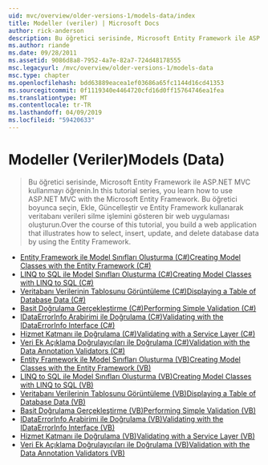 ```yaml
---
uid: mvc/overview/older-versions-1/models-data/index
title: Modeller (veriler) | Microsoft Docs
author: rick-anderson
description: Bu öğretici serisinde, Microsoft Entity Framework ile ASP.NET MVC kullanmayı öğrenin. Bu öğretici boyunca, bir web uygulaması oluşturma...
ms.author: riande
ms.date: 09/28/2011
ms.assetid: 9086d8a8-7952-4a7e-82a7-724d48178555
msc.legacyurl: /mvc/overview/older-versions-1/models-data
msc.type: chapter
ms.openlocfilehash: bdd63889eacea1ef03686a65fc1144d16cd41353
ms.sourcegitcommit: 0f1119340e4464720cfd16d0ff15764746ea1fea
ms.translationtype: MT
ms.contentlocale: tr-TR
ms.lasthandoff: 04/09/2019
ms.locfileid: "59420633"
---
```

# <a name="models-data"></a><span data-ttu-id="da42b-104">Modeller (Veriler)</span><span class="sxs-lookup"><span data-stu-id="da42b-104">Models (Data)</span></span>

> <span data-ttu-id="da42b-105">Bu öğretici serisinde, Microsoft Entity Framework ile ASP.NET MVC kullanmayı öğrenin.</span><span class="sxs-lookup"><span data-stu-id="da42b-105">In this tutorial series, you learn how to use ASP.NET MVC with the Microsoft Entity Framework.</span></span> <span data-ttu-id="da42b-106">Bu öğretici boyunca seçin, Ekle, Güncelleştir ve Entity Framework kullanarak veritabanı verileri silme işlemini gösteren bir web uygulaması oluşturun.</span><span class="sxs-lookup"><span data-stu-id="da42b-106">Over the course of this tutorial, you build a web application that illustrates how to select, insert, update, and delete database data by using the Entity Framework.</span></span>


- [<span data-ttu-id="da42b-107">Entity Framework ile Model Sınıfları Oluşturma (C#)</span><span class="sxs-lookup"><span data-stu-id="da42b-107">Creating Model Classes with the Entity Framework (C#)</span></span>](creating-model-classes-with-the-entity-framework-cs.md)
- [<span data-ttu-id="da42b-108">LINQ to SQL ile Model Sınıfları Oluşturma (C#)</span><span class="sxs-lookup"><span data-stu-id="da42b-108">Creating Model Classes with LINQ to SQL (C#)</span></span>](creating-model-classes-with-linq-to-sql-cs.md)
- [<span data-ttu-id="da42b-109">Veritabanı Verilerinin Tablosunu Görüntüleme (C#)</span><span class="sxs-lookup"><span data-stu-id="da42b-109">Displaying a Table of Database Data (C#)</span></span>](displaying-a-table-of-database-data-cs.md)
- [<span data-ttu-id="da42b-110">Basit Doğrulama Gerçekleştirme (C#)</span><span class="sxs-lookup"><span data-stu-id="da42b-110">Performing Simple Validation (C#)</span></span>](performing-simple-validation-cs.md)
- [<span data-ttu-id="da42b-111">IDataErrorInfo Arabirimi ile Doğrulama (C#)</span><span class="sxs-lookup"><span data-stu-id="da42b-111">Validating with the IDataErrorInfo Interface (C#)</span></span>](validating-with-the-idataerrorinfo-interface-cs.md)
- [<span data-ttu-id="da42b-112">Hizmet Katmanı ile Doğrulama (C#)</span><span class="sxs-lookup"><span data-stu-id="da42b-112">Validating with a Service Layer (C#)</span></span>](validating-with-a-service-layer-cs.md)
- [<span data-ttu-id="da42b-113">Veri Ek Açıklama Doğrulayıcıları ile Doğrulama (C#)</span><span class="sxs-lookup"><span data-stu-id="da42b-113">Validation with the Data Annotation Validators (C#)</span></span>](validation-with-the-data-annotation-validators-cs.md)
- [<span data-ttu-id="da42b-114">Entity Framework ile Model Sınıfları Oluşturma (VB)</span><span class="sxs-lookup"><span data-stu-id="da42b-114">Creating Model Classes with the Entity Framework (VB)</span></span>](creating-model-classes-with-the-entity-framework-vb.md)
- [<span data-ttu-id="da42b-115">LINQ to SQL ile Model Sınıfları Oluşturma (VB)</span><span class="sxs-lookup"><span data-stu-id="da42b-115">Creating Model Classes with LINQ to SQL (VB)</span></span>](creating-model-classes-with-linq-to-sql-vb.md)
- [<span data-ttu-id="da42b-116">Veritabanı Verilerinin Tablosunu Görüntüleme (VB)</span><span class="sxs-lookup"><span data-stu-id="da42b-116">Displaying a Table of Database Data (VB)</span></span>](displaying-a-table-of-database-data-vb.md)
- [<span data-ttu-id="da42b-117">Basit Doğrulama Gerçekleştirme (VB)</span><span class="sxs-lookup"><span data-stu-id="da42b-117">Performing Simple Validation (VB)</span></span>](performing-simple-validation-vb.md)
- [<span data-ttu-id="da42b-118">IDataErrorInfo Arabirimi ile Doğrulama (VB)</span><span class="sxs-lookup"><span data-stu-id="da42b-118">Validating with the IDataErrorInfo Interface (VB)</span></span>](validating-with-the-idataerrorinfo-interface-vb.md)
- [<span data-ttu-id="da42b-119">Hizmet Katmanı ile Doğrulama (VB)</span><span class="sxs-lookup"><span data-stu-id="da42b-119">Validating with a Service Layer (VB)</span></span>](validating-with-a-service-layer-vb.md)
- [<span data-ttu-id="da42b-120">Veri Ek Açıklama Doğrulayıcıları ile Doğrulama (VB)</span><span class="sxs-lookup"><span data-stu-id="da42b-120">Validation with the Data Annotation Validators (VB)</span></span>](validation-with-the-data-annotation-validators-vb.md)

